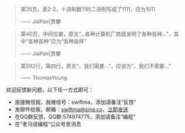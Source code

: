 > 第35页，表2-2，十进制数11的二进制写成了1111，应为1011
>
> —— JiaPan|贾攀

> 第40页，中间位置，原文“...各种计算机厂商就发明了各种各种..."，其中“各种各种”应为“各种各样”
>
> —— JiaPan|贾攀

> 第592行，第四行，原文“，我们需要...”，应该为“，我们不需要..."
>
> —— ThomasYoung

欢迎反馈新问题，以下任一方式即可：
- 直接微信我，我微信号：swiftma，添加请备注“反馈”
- 发邮件给我，邮箱：swiftma@sina.co，[立即发送](mailto:swiftma@sina.com) 
- 在QQ群反馈，QQ群:574974775，添加请备注“编程”
- 在“老马说编程”公众号发消息

